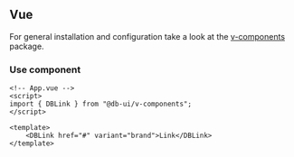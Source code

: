 <!--
SPDX-FileCopyrightText: 2025 DB Systel GmbH

SPDX-License-Identifier: Apache-2.0
-->

## Vue

For general installation and configuration take a look at the [v-components](https://www.npmjs.com/package/@db-ui/v-components) package.

### Use component

```vue App.vue
<!-- App.vue -->
<script>
import { DBLink } from "@db-ui/v-components";
</script>

<template>
	<DBLink href="#" variant="brand">Link</DBLink>
</template>
```

